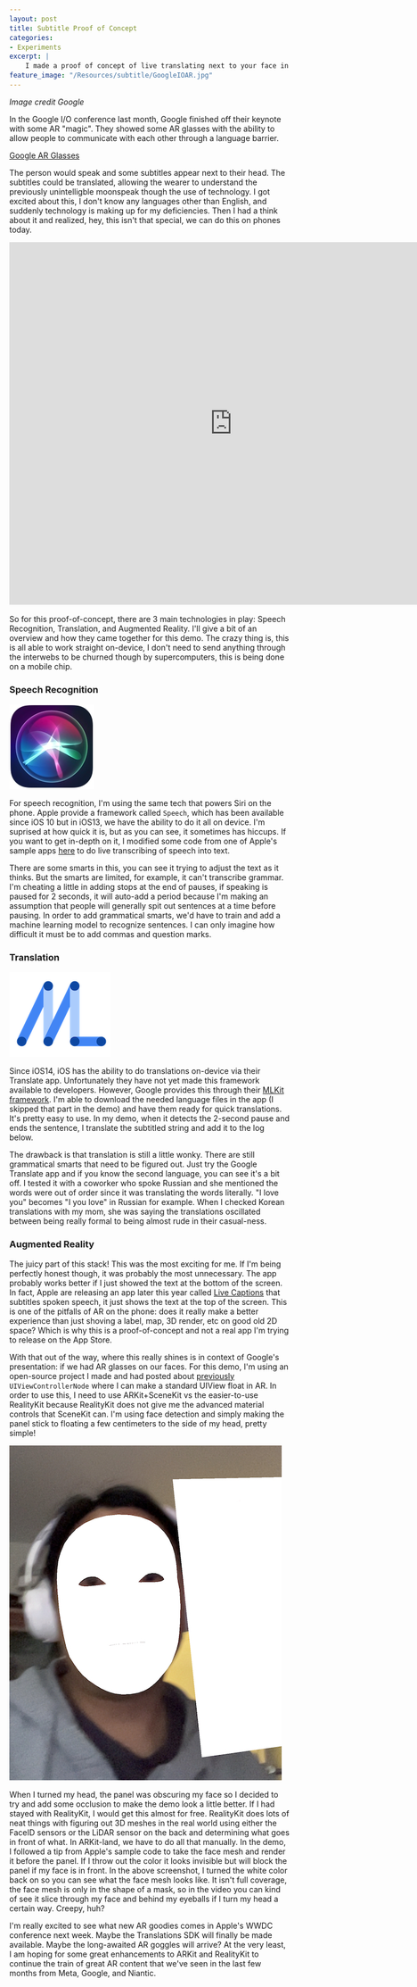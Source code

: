 ```yaml
---
layout: post
title: Subtitle Proof of Concept
categories:
- Experiments
excerpt: |
    I made a proof of concept of live translating next to your face in AR
feature_image: "/Resources/subtitle/GoogleIOAR.jpg"
---
```

*Image credit Google*

In the Google I/O conference last month, Google finished off their keynote with some AR "magic". They showed some AR glasses with the ability to allow people to communicate with each other through a language barrier.

[Google AR Glasses](https://www.youtube.com/watch?v=SQd394a4qEo)

The person would speak and some subtitles appear next to their head. The subtitles could be translated, allowing the wearer to understand the previously unintelligble moonspeak though the use of technology. I got excited about this, I don't know any languages other than English, and suddenly technology is making up for my deficiencies. Then I had a think about it and realized, hey, this isn't that special, we can do this on phones today.

<iframe width="800" height="650" src="https://player.vimeo.com/video/715955713" frameborder="0" allowFullScreen mozallowfullscreen webkitAllowFullScreen></iframe>

So for this proof-of-concept, there are 3 main technologies in play: Speech Recognition, Translation, and Augmented Reality. I'll give a bit of an overview and how they came together for this demo. The crazy thing is, this is all able to work straight on-device, I don't need to send anything through the interwebs to be churned though by supercomputers, this is being done on a mobile chip.

### Speech Recognition
![Siri logo](/Resources/subtitle/Siri_logo.png)

For speech recognition, I'm using the same tech that powers Siri on the phone. Apple provide a framework called `Speech`, which has been available since iOS 10 but in iOS13, we have the ability to do it all on device. I'm suprised at how quick it is, but as you can see, it sometimes has hiccups. If you want to get in-depth on it, I modified some code from one of Apple's sample apps [here](https://developer.apple.com/tutorials/app-dev-training/transcribing-speech-to-text) to do live transcribing of speech into text.

There are some smarts in this, you can see it trying to adjust the text as it thinks. But the smarts are limited, for example, it can't transcribe grammar. I'm cheating a little in adding stops at the end of pauses, if speaking is paused for 2 seconds, it will auto-add a period because I'm making an assumption that people will generally spit out sentences at a time before pausing. In order to add grammatical smarts, we'd have to train and add a machine learning model to recognize sentences. I can only imagine how difficult it must be to add commas and question marks.


### Translation
![Google MLKit logo](/Resources/subtitle/hero_480.png)

Since iOS14, iOS has the ability to do translations on-device via their Translate app. Unfortunately they have not yet made this framework available to developers. However, Google provides this through their [MLKit framework](https://developers.google.com/ml-kit). I'm able to download the needed language files in the app (I skipped that part in the demo) and have them ready for quick translations. It's pretty easy to use. In my demo, when it detects the 2-second pause and ends the sentence, I translate the subtitled string and add it to the log below.

The drawback is that translation is still a little wonky. There are still grammatical smarts that need to be figured out. Just try the Google Translate app and if you know the second language, you can see it's a bit off. I tested it with a coworker who spoke Russian and she mentioned the words were out of order since it was translating the words literally. "I love you" becomes "I you love" in Russian for example. When I checked Korean translations with my mom, she was saying the translations oscillated between being really formal to being almost rude in their casual-ness.

### Augmented Reality

The juicy part of this stack! This was the most exciting for me. If I'm being perfectly honest though, it was probably the most unnecessary. The app probably works better if I just showed the text at the bottom of the screen. In fact, Apple are releasing an app later this year called [Live Captions](https://www.apple.com/au/newsroom/2022/05/apple-previews-innovative-accessibility-features/) that subtitles spoken speech, it just shows the text at the top of the screen. This is one of the pitfalls of AR on the phone: does it really make a better experience than just shoving a label, map, 3D render, etc on good old 2D space? Which is why this is a proof-of-concept and not a real app I'm trying to release on the App Store.

With that out of the way, where this really shines is in context of Google's presentation: if we had AR glasses on our faces. For this demo, I'm using an open-source project I made and had posted about [previously](https://arplaykit.com/tools/2019/02/05/hello-world/) `UIViewControllerNode` where I can make a standard UIView float in AR. In order to use this, I need to use ARKit+SceneKit vs the easier-to-use RealityKit because RealityKit does not give me the advanced material controls that SceneKit can. I'm using face detection and simply making the panel stick to floating a few centimeters to the side of my head, pretty simple!

![AR Face mask](/Resources/subtitle/IMG_2C56AA8D3965-1.jpeg)

When  I turned my head, the panel was obscuring my face so I decided to try and add some occlusion to make the demo look a little better. If I had stayed with RealityKit, I would get this almost for free. RealityKit does lots of neat things with figuring out 3D meshes in the real world using either the FaceID sensors or the LiDAR sensor on the back and determining what goes in front of what. In ARKit-land, we have to do all that manually. In the demo, I followed a tip from Apple's sample code to take the face mesh and render it before the panel. If I throw out the color it looks invisible but will block the panel if my face is in front. In the above screenshot, I turned the white color back on so you can see what the face mesh looks like. It isn't full coverage, the face mesh is only in the shape of a mask, so in the video you can kind of see it slice through my face and behind my eyeballs if I turn my head a certain way. Creepy, huh?

I'm really excited to see what new AR goodies comes in Apple's WWDC conference next week. Maybe the Translations SDK will finally be made available. Maybe the long-awaited AR goggles will arrive? At the very least, I am hoping for some great enhancements to ARKit and RealityKit to continue the train of great AR content that we've seen in the last few months from Meta, Google, and Niantic.
